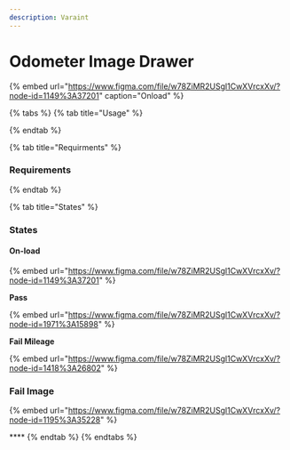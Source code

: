 ```yaml
---
description: Varaint
---
```


# Odometer Image Drawer

{% embed url="https://www.figma.com/file/w78ZiMR2USgl1CwXVrcxXv/?node-id=1149%3A37201" caption="Onload" %}

{% tabs %}
{% tab title="Usage" %}

{% endtab %}

{% tab title="Requirments" %}
### Requirements
{% endtab %}

{% tab title="States" %}
### States

#### On-load

{% embed url="https://www.figma.com/file/w78ZiMR2USgl1CwXVrcxXv/?node-id=1149%3A37201" %}

**Pass**

{% embed url="https://www.figma.com/file/w78ZiMR2USgl1CwXVrcxXv/?node-id=1971%3A15898" %}

**Fail Mileage**

{% embed url="https://www.figma.com/file/w78ZiMR2USgl1CwXVrcxXv/?node-id=1418%3A26802" %}

### **Fail Image**

{% embed url="https://www.figma.com/file/w78ZiMR2USgl1CwXVrcxXv/?node-id=1195%3A35228" %}

\*\*\*\*
{% endtab %}
{% endtabs %}



